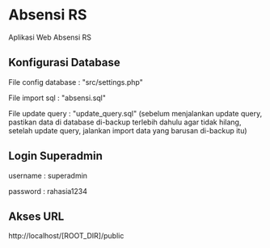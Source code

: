 # Absensi RS
Aplikasi Web Absensi RS

## Konfigurasi Database
File config database : "src/settings.php"

File import sql : "absensi.sql"

File update query : "update_query.sql" (sebelum menjalankan update query, pastikan data di database di-backup terlebih dahulu agar tidak hilang, setelah update query, jalankan import data yang barusan di-backup itu)

## Login Superadmin
username : superadmin

password : rahasia1234

## Akses URL
http://localhost/[ROOT_DIR]/public
